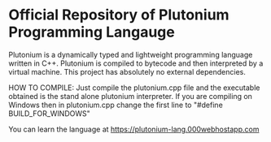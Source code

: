 # Official Repository of Plutonium Programming Langauge

Plutonium is a dynamically typed and lightweight programming language written in C++. Plutonium is compiled to bytecode and then interpreted by a virtual machine. This project has absolutely no external dependencies.

HOW TO COMPILE:
 Just compile the plutonium.cpp file and the executable obtained is the stand alone plutonium interpreter.
 If you are compiling on Windows then in plutonium.cpp change the first line to "#define BUILD_FOR_WINDOWS"

You can learn the language at https://plutonium-lang.000webhostapp.com
